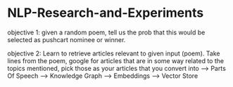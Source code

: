 # NLP-Research-and-Experiments

objective 1: given a random poem, tell us the prob that this would be selected as pushcart nominee or winner.

objective 2: Learn to retrieve articles relevant to given input (poem). Take lines from the poem, google for articles that are in some way related to the topics mentioned, pick those as your articles that you convert into --> Parts Of Speech --> Knowledge Graph --> Embeddings --> Vector Store
